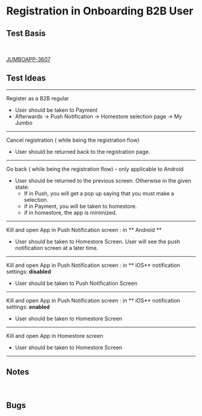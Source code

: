 # Registration in Onboarding B2B User 

## Test Basis

<br>

[JUMBOAPP-3607](https://icemobile.atlassian.net/browse/JUMBOAPP-3607)




## Test Ideas

***

Register as a B2B regular

* User should be taken to Payment 
* Afterwards -> Push Notification -> Homestore selection page -> My Jumbo


***

Cancel registration ( while being the registration flow)

* User should be returned back to the registration page.

***

Go back ( while being the registration flow) - only applicable to Android

* User should be returned to the previous screen. Otherwise in the given state:
	* If in Push, you will get a pop up saying that you must make a selection.
	* if in Payment, you will be taken to homestore. 
	* if in homestore, the app is minimized.

***

Kill and open App in Push Notification screen : in ** Android **

* User should be taken to Homestore Screen. User will see the push notification screen at a later time.

***

Kill and open App in Push Notification screen : in ** iOS** notification settings: **disabled**

* User should be taken to Push Notification Screen

***


Kill and open App in Push Notification screen : in ** iOS** notification settings: **enabled**

* User should be taken to Homestore Screen


***

Kill and open App in Homestore screen

* User should be taken to Homestore Screen

***
	
## Notes
<br>


## Bugs